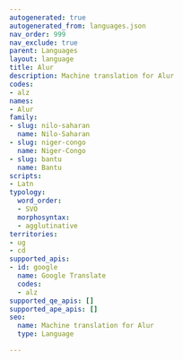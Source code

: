 ```yaml
---
autogenerated: true
autogenerated_from: languages.json
nav_order: 999
nav_exclude: true
parent: Languages
layout: language
title: Alur
description: Machine translation for Alur
codes:
- alz
names:
- Alur
family:
- slug: nilo-saharan
  name: Nilo-Saharan
- slug: niger-congo
  name: Niger-Congo
- slug: bantu
  name: Bantu
scripts:
- Latn
typology:
  word_order:
  - SVO
  morphosyntax:
  - agglutinative
territories:
- ug
- cd
supported_apis:
- id: google
  name: Google Translate
  codes:
  - alz
supported_qe_apis: []
supported_ape_apis: []
seo:
  name: Machine translation for Alur
  type: Language

---
```


